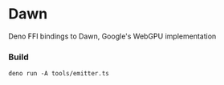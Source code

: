 # Dawn

Deno FFI bindings to Dawn, Google's WebGPU implementation

### Build

```deno run -A tools/emitter.ts```